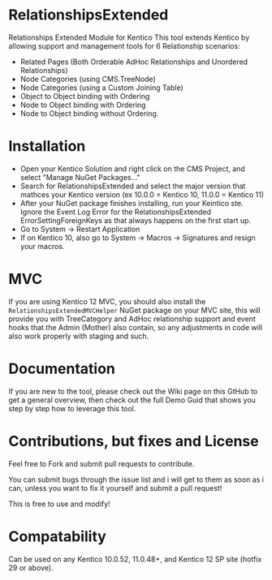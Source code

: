 # RelationshipsExtended
Relationships Extended Module for Kentico
This tool extends Kentico by allowing support and management tools for 6 Relationship scenarios:

* Related Pages (Both Orderable AdHoc Relationships and Unordered Relationships)
* Node Categories (using CMS.TreeNode)
* Node Categories (using a Custom Joining Table)
* Object to Object binding with Ordering
* Node to Object binding with Ordering
* Node to Object binding without Ordering.

# Installation
* Open your Kentico Solution and right click on the CMS Project, and select "Manage NuGet Packages..."
* Search for RelationshipsExtended and select the major version that mathces your Kentico version (ex 10.0.0 = Kentico 10, 11.0.0 = Kentico 11)
* After your NuGet package finishes installing, run your Keintico ste.  Ignore the Event Log Error for the RelationshipsExtended ErrorSettingForeignKeys as that always happens on the first start up.
* Go to System -> Restart Application
* If on Kentico 10, also go to System -> Macros -> Signatures and resign your macros.

# MVC
If you are using Kentico 12 MVC, you should also install the `RelationshipsExtendedMVCHelper` NuGet package on your MVC site, this will provide you with TreeCategory and AdHoc relationship support and event hooks that the Admin (Mother) also contain, so any adjustments in code will also work properly with staging and such.

# Documentation
If you are new to the tool, please check out the Wiki page on this GtHub to get a general overview, then check out the full Demo Guid that shows you step by step how to leverage this tool.

# Contributions, but fixes and License
Feel free to Fork and submit pull requests to contribute.

You can submit bugs through the issue list and i will get to them as soon as i can, unless you want to fix it yourself and submit a pull request!

This is free to use and modify!

# Compatability
Can be used on any Kentico 10.0.52, 11.0.48+, and Kentico 12 SP site (hotfix 29 or above).
